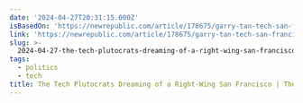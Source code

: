 ```yaml
---
date: '2024-04-27T20:31:15.000Z'
isBasedOn: 'https://newrepublic.com/article/178675/garry-tan-tech-san-francisco'
link: 'https://newrepublic.com/article/178675/garry-tan-tech-san-francisco'
slug: >-
  2024-04-27-the-tech-plutocrats-dreaming-of-a-right-wing-san-francisco-or-the-new-republ
tags:
  - politics
  - tech
title: The Tech Plutocrats Dreaming of a Right-Wing San Francisco | The New Republ
---
```


